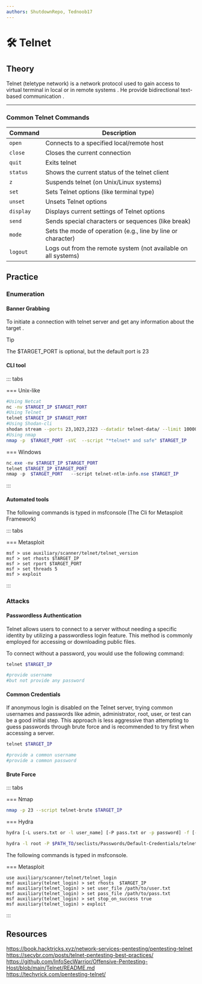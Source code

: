 ```yaml
---
authors: ShutdownRepo, Tednoob17
---
```


# 🛠️ Telnet

## Theory
Telnet (teletype network) is a  network protocol used to gain access to virtual terminal in local or in remote systems . He provide  bidirectional text-based communication .

----
### Common Telnet Commands

| Command   | Description                                                    |
| --------- | -------------------------------------------------------------- |
| `open`    | Connects to a specified local/remote host                      |
| `close`   | Closes the current connection                                  |
| `quit`    | Exits telnet                                                   |
| `status`  | Shows the current status of the telnet client                  |
| `z`       | Suspends telnet (on Unix/Linux systems)                        |
| `set`     | Sets Telnet options (like terminal type)                       |
| `unset`   | Unsets Telnet options                                          |
| `display` | Displays current settings of Telnet options                    |
| `send`    | Sends special characters or sequences (like break)             |
| `mode`    | Sets the mode of operation (e.g., line by line or character)   |
| `logout`  | Logs out from the remote system (not available on all systems) |


## Practice
### Enumeration
#### Banner Grabbing
To initiate a connection with telnet server and get any information about the target .


> [!TIP]
> The $TARGET_PORT is optional, but the default port is 23


#### CLI tool
::: tabs

=== Unix-like

```bash
#Using Netcat
nc -nv $TARGET_IP $TARGET_PORT
#Using Telnet
telnet $TARGET_IP $TARGET_PORT
#Using Shodan-cli
shodan stream --ports 23,1023,2323 --datadir telnet-data/ --limit 10000
#Using nmap
nmap -p  $TARGET_PORT -sVC  --script "*telnet* and safe" $TARGET_IP
```


=== Windows

```powershell
nc.exe -nv $TARGET_IP $TARGET_PORT
telnet $TARGET_IP $TARGET_PORT
nmap -p  $TARGET_PORT   --script telnet-ntlm-info.nse $TARGET_IP
```
:::

#### Automated tools
The following commands is typed in msfconsole (The Cli for Metasploit Framework)

::: tabs

=== Metasploit 

```
msf > use auxiliary/scanner/telnet/telnet_version
msf > set rhosts $TARGET_IP 
msf > set rport $TARGET_PORT
msf > set threads 5
msf > exploit
```
:::


### Attacks 

#### Passwordless Authentication

Telnet allows users to connect to a server without needing a specific identity by utilizing a passwordless login feature. This method is commonly employed for accessing or downloading public files.

To connect without a password, you would use the following command:

```bash
telnet $TARGET_IP

#provide username
#but not provide any password
```
#### Common Credentials

If anonymous login is disabled on the Telnet server, trying common usernames and passwords like admin, administrator, root, user, or test can be a good initial step. This approach is less aggressive than attempting to guess passwords through brute force and is recommended to try first when accessing a server.

```bash
telnet $TARGET_IP

#provide a common username
#provide a common password
```


#### Brute Force

::: tabs

=== Nmap

```bash
nmap -p 23 --script telnet-brute $TARGET_IP
```

=== Hydra

```bash
hydra [-L users.txt or -l user_name] [-P pass.txt or -p password] -f [-S $TARGET_PORT] telnet://$TARGET_IP 

hydra -l root -P $PATH_TO/seclists/Passwords/Default-Credentials/telnet-betterdefaultpasslist.txt $TARGET_IP telnet
```

The following commands is typed in msfconsole.

=== Metasploit

```
use auxiliary/scanner/telnet/telnet_login
msf auxiliary(telnet_login) > set rhosts  $TARGET_IP
msf auxiliary(telnet_login) > set user_file /path/to/user.txt
msf auxiliary(telnet_login) > set pass_file /path/to/pass.txt
msf auxiliary(telnet_login) > set stop_on_success true
msf auxiliary(telnet_login) > exploit
```
:::


## Resources 
https://book.hacktricks.xyz/network-services-pentesting/pentesting-telnet  
https://secybr.com/posts/telnet-pentesting-best-practices/  
https://github.com/InfoSecWarrior/Offensive-Pentesting-Host/blob/main/Telnet/README.md  
https://techyrick.com/pentesting-telnet/
